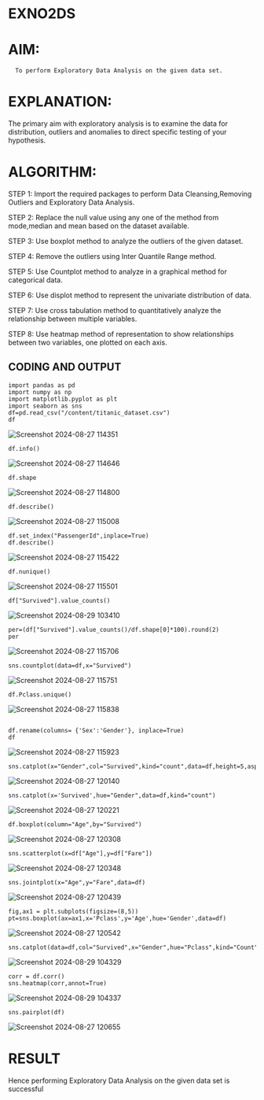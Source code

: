 # EXNO2DS
# AIM:
      To perform Exploratory Data Analysis on the given data set.
      
# EXPLANATION:
  The primary aim with exploratory analysis is to examine the data for distribution, outliers and anomalies to direct specific testing of your hypothesis.
  
# ALGORITHM:
STEP 1: Import the required packages to perform Data Cleansing,Removing Outliers and Exploratory Data Analysis.

STEP 2: Replace the null value using any one of the method from mode,median and mean based on the dataset available.

STEP 3: Use boxplot method to analyze the outliers of the given dataset.

STEP 4: Remove the outliers using Inter Quantile Range method.

STEP 5: Use Countplot method to analyze in a graphical method for categorical data.

STEP 6: Use displot method to represent the univariate distribution of data.

STEP 7: Use cross tabulation method to quantitatively analyze the relationship between multiple variables.

STEP 8: Use heatmap method of representation to show relationships between two variables, one plotted on each axis.

## CODING AND OUTPUT
```
import pandas as pd 
import numpy as np
import matplotlib.pyplot as plt
import seaborn as sns 
df=pd.read_csv("/content/titanic_dataset.csv")
df
```
![Screenshot 2024-08-27 114351](https://github.com/user-attachments/assets/7e5e17a3-0ca7-465f-b728-d3c67a2a4f7d)


```
df.info()

```
![Screenshot 2024-08-27 114646](https://github.com/user-attachments/assets/d603f787-94f1-4138-819d-418a86f5ddea)

```
df.shape
```
![Screenshot 2024-08-27 114800](https://github.com/user-attachments/assets/4e2ffc5f-d198-4f87-bf17-e75162558d79)

```
df.describe()
```
![Screenshot 2024-08-27 115008](https://github.com/user-attachments/assets/bc6d662d-2259-4ca7-b3bf-a0c3e612cd4b)


```
df.set_index("PassengerId",inplace=True)
df.describe()
```
![Screenshot 2024-08-27 115422](https://github.com/user-attachments/assets/f1cb5106-e322-4800-a8ca-87f242eeb6ac)

```
df.nunique()
```
![Screenshot 2024-08-27 115501](https://github.com/user-attachments/assets/16756e99-833c-412a-ba62-39defb8408b6)

```
df["Survived"].value_counts()
```
![Screenshot 2024-08-29 103410](https://github.com/user-attachments/assets/f8cd1730-ac50-4e4b-8299-df5e2d4cbc84)


```
per=(df["Survived"].value_counts()/df.shape[0]*100).round(2) 
per
```
![Screenshot 2024-08-27 115706](https://github.com/user-attachments/assets/ca17452e-4508-4d6e-a724-a4c79a8a4152)

```
sns.countplot(data=df,x="Survived")
```
![Screenshot 2024-08-27 115751](https://github.com/user-attachments/assets/6edb9293-3408-432a-aff6-29073117693b)

```
df.Pclass.unique()
```
![Screenshot 2024-08-27 115838](https://github.com/user-attachments/assets/b5fae832-3ca6-4bc9-9b38-c25ba29f4503)


```

df.rename(columns= {'Sex':'Gender'}, inplace=True)
df
```
![Screenshot 2024-08-27 115923](https://github.com/user-attachments/assets/45c69834-ef85-4b91-9a98-af73278edd81)

```
sns.catplot(x="Gender",col="Survived",kind="count",data=df,height=5,aspect=.7)
```
![Screenshot 2024-08-27 120140](https://github.com/user-attachments/assets/1f4e823f-312e-4a23-baa4-4372015fe9da)

```
sns.catplot(x='Survived',hue="Gender",data=df,kind="count")
```
![Screenshot 2024-08-27 120221](https://github.com/user-attachments/assets/d5c1e2c6-7932-40a9-8ed6-36b86738b0bd)

```
df.boxplot(column="Age",by="Survived")
```
![Screenshot 2024-08-27 120308](https://github.com/user-attachments/assets/9ef48650-fc8d-4d2b-9705-6fd2c5dac1f7)


```
sns.scatterplot(x=df["Age"],y=df["Fare"])

```
![Screenshot 2024-08-27 120348](https://github.com/user-attachments/assets/7a11bb7d-5ee8-402a-92c6-0753d8e5ac27)


```
sns.jointplot(x="Age",y="Fare",data=df)
```

![Screenshot 2024-08-27 120439](https://github.com/user-attachments/assets/a280a685-5f5d-4842-b53b-62042d0df77b)

```
fig,ax1 = plt.subplots(figsize=(8,5)) 
pt=sns.boxplot(ax=ax1,x='Pclass',y='Age',hue='Gender',data=df)
```

![Screenshot 2024-08-27 120542](https://github.com/user-attachments/assets/b1f4d0ae-9300-427a-8f7f-753d61661708)

```
sns.catplot(data=df,col="Survived",x="Gender",hue="Pclass",kind="Count")
```
![Screenshot 2024-08-29 104329](https://github.com/user-attachments/assets/dc5ae73b-a7a5-45a2-a1dc-7e4f0f0bfb52)

```
corr = df.corr()
sns.heatmap(corr,annot=True)
```
![Screenshot 2024-08-29 104337](https://github.com/user-attachments/assets/1444abfb-ca59-4081-9842-698369d1670b)


```
sns.pairplot(df)
```
![Screenshot 2024-08-27 120655](https://github.com/user-attachments/assets/8478ee30-f907-483b-8772-2693e57ada6e)



# RESULT
Hence performing Exploratory Data Analysis on the given data set is successful
